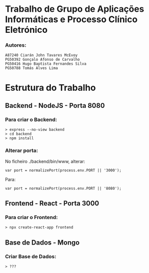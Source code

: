 # Trabalho de Grupo de Aplicações Informáticas e Processo Clínico Eletrónico

### Autores:
```
A87240 Ciarán John Tavares McEvoy
PG50392 Gonçalo Afonso de Carvalho
PG50416 Hugo Baptista Fernandes Silva
PG50788 Tomás Alves Lima
```

# Estrutura do Trabalho
## Backend - NodeJS - Porta 8080
### Para criar o Backend:
```
> express --no-view backend
> cd backend
> npm install
```
### Alterar porta:

No ficheiro ./backend/bin/www, alterar:
```
var port = normalizePort(process.env.PORT || '3000');
```
Para:
```
var port = normalizePort(process.env.PORT || '8080');
```
## Frontend - React - Porta 3000
### Para criar o Frontend:
```
> npx create-react-app frontend
```
## Base de Dados - Mongo
### Criar Base de Dados:
```
> ???
```